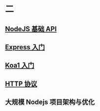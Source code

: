 # 二

## [NodeJS 基础 API](./nodejs_basic_api.md)

## [Express 入门](./express.md)

## [Koa1 入门](./koa.md)

## [HTTP 协议](./http.md)

## 大规模 Nodejs 项目架构与优化
